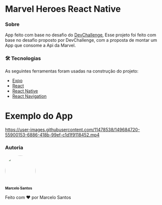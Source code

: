 # Marvel Heroes React Native

### Sobre

App feito com base no desafio do [DevChallenge](https://devchallenge.vercel.app/), Esse projeto foi feito com base no desafio proposto por DevChallenge, com a proposta de montar um App que consome a Api da Marvel.

### 🛠 Tecnologias

As seguintes ferramentas foram usadas na construção do projeto:

- [Expo](https://expo.dev/)
- [React](https://pt-br.reactjs.org/)
- [React Native](https://reactnative.dev/)
- [React Navigation](https://reactnavigation.org/)

# Exemplo do App
https://user-images.githubusercontent.com/11478538/149684720-55900153-6886-418b-99ef-c1d1f9118452.mp4

### Autoria

<a href="#">
 <img style="border-radius: 50%;" src="https://avatars.githubusercontent.com/u/11478538?v=4" width="100px;" alt=""/>
 <br />
 <sub><b>Marcelo Santos</b></sub></a>

Feito com ❤️ por Marcelo Santos
